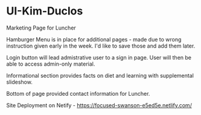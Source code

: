 # UI-Kim-Duclos

Marketing Page for Luncher

Hamburger Menu is in place for additional pages - made due to wrong instruction given early in the week. I'd like to save those and add them later.

Login button will lead admistrative user to a sign in page. User will then be able to access admin-only material.

Informational section provides facts on diet and learning with supplemental slideshow.

Bottom of page provided contact information for Luncher.

Site Deployment on Netify - https://focused-swanson-e5ed5e.netlify.com/